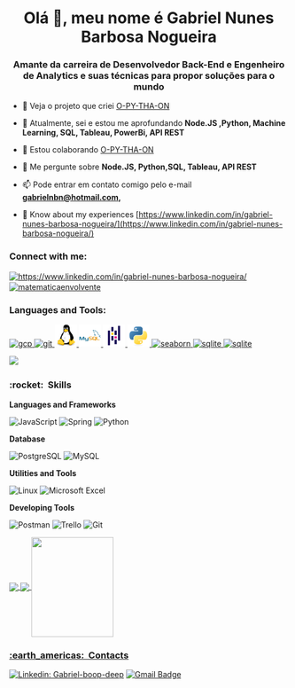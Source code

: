 <h1 align="center">Olá 👋, meu nome é Gabriel Nunes Barbosa Nogueira</h1>
<h3 align="center">Amante da carreira de Desenvolvedor Back-End e Engenheiro de Analytics e suas técnicas para propor soluções para o mundo</h3>

- 🔭 Veja o projeto que criei [O-PY-THA-ON](https://github.com/O-PY-THA-ON)

- 🌱 Atualmente, sei e estou me aprofundando **Node.JS ,Python, Machine Learning, SQL, Tableau, PowerBi, API REST**

- 👯 Estou colaborando  [O-PY-THA-ON](https://github.com/O-PY-THA-ON)

- 💬 Me pergunte sobre **Node.JS, Python,SQL, Tableau, API REST**

- 📫 Pode entrar em contato comigo pelo e-mail **gabrielnbn@hotmail.com,**

- 📄 Know about my experiences [https://www.linkedin.com/in/gabriel-nunes-barbosa-nogueira/](https://www.linkedin.com/in/gabriel-nunes-barbosa-nogueira/)

<h3 align="left">Connect with me:</h3>
<p align="left">
<a href="https://www.linkedin.com/in/gabriel-nunes-barbosa-nogueira/" target="blank"><img align="center" src="https://raw.githubusercontent.com/rahuldkjain/github-profile-readme-generator/master/src/images/icons/Social/linked-in-alt.svg" alt="https://www.linkedin.com/in/gabriel-nunes-barbosa-nogueira/" height="30" width="40" /></a>
<a href="https://instagram.com/matematicaenvolvente" target="blank"><img align="center" src="https://raw.githubusercontent.com/rahuldkjain/github-profile-readme-generator/master/src/images/icons/Social/instagram.svg" alt="matematicaenvolvente" height="30" width="40" /></a>
</p>

<h3 align="left">Languages and Tools:</h3>
<p align="left"> <a href="https://cloud.google.com" target="_blank" rel="noreferrer"> <img src="https://www.vectorlogo.zone/logos/google_cloud/google_cloud-icon.svg" alt="gcp" width="40" height="40"/> </a> <a href="https://git-scm.com/" target="_blank" rel="noreferrer"> <img src="https://www.vectorlogo.zone/logos/git-scm/git-scm-icon.svg" alt="git" width="40" height="40"/> </a> <a href="https://www.linux.org/" target="_blank" rel="noreferrer"> <img src="https://raw.githubusercontent.com/devicons/devicon/master/icons/linux/linux-original.svg" alt="linux" width="40" height="40"/> </a> <a href="https://www.mysql.com/" target="_blank" rel="noreferrer"> <img src="https://raw.githubusercontent.com/devicons/devicon/master/icons/mysql/mysql-original-wordmark.svg" alt="mysql" width="40" height="40"/> </a> <a href="https://pandas.pydata.org/" target="_blank" rel="noreferrer"> <img src="https://raw.githubusercontent.com/devicons/devicon/2ae2a900d2f041da66e950e4d48052658d850630/icons/pandas/pandas-original.svg" alt="pandas" width="40" height="40"/> </a> <a href="https://www.python.org" target="_blank" rel="noreferrer"> <img src="https://raw.githubusercontent.com/devicons/devicon/master/icons/python/python-original.svg" alt="python" width="40" height="40"/> </a> <a href="https://seaborn.pydata.org/" target="_blank" rel="noreferrer"> <img src="https://seaborn.pydata.org/_images/logo-mark-lightbg.svg" alt="seaborn" width="40" height="40"/> </a> <a href="https://www.sqlite.org/" target="_blank" rel="noreferrer"> <img src="https://www.vectorlogo.zone/logos/sqlite/sqlite-icon.svg" alt="sqlite" width="40" height="40"/> </a> 
<a href="https://nodejs.org/en/docs" target="_blank" rel="noreferrer"> <img src="https://img2.gratispng.com/20180425/jrw/kisspng-node-js-javascript-web-application-express-js-comp-5ae0f84e2a4242.1423638015246930701731.jpg" alt="sqlite" width="40" height="40"/> </a>
</p>


![](https://komarev.com/ghpvc/?username=Gabriel-boop-deep&color=006bed)

<h3> :rocket: &nbsp;Skills </h3>

**Languages and Frameworks**

  ![JavaScript](https://img.shields.io/badge/javascript-ED8B00?style=for-the-badge&logo=javascript&logoColor=white)
  ![Spring](https://img.shields.io/badge/Spring-6DB33F?style=for-the-badge&logo=spring&logoColor=white)
  ![Python](https://img.shields.io/badge/Python-14354C?style=for-the-badge&logo=python&logoColor=white)
  
**Database**

  ![PostgreSQL](https://img.shields.io/badge/PostgreSQL-316192?style=for-the-badge&logo=postgresql&logoColor=white)
  ![MySQL](https://img.shields.io/badge/MySQL-133331?style=for-the-badge&logo=mysql&logoColor=white)

**Utilities and Tools**

  ![Linux](https://img.shields.io/badge/Linux-E34F26?style=for-the-badge&logo=linux&logoColor=black)
  ![Microsoft Excel](https://img.shields.io/badge/Microsoft_Excel-217346?style=for-the-badge&logo=microsoft-excel&logoColor=white)
  

**Developing Tools**

  ![Postman](https://img.shields.io/badge/Postman-FF6C37?style=for-the-badge&logo=Postman&logoColor=white)
  ![Trello](https://img.shields.io/badge/Trello-0052CC?style=for-the-badge&logo=trello&logoColor=white)
  ![Git](https://img.shields.io/badge/GIT-E44C30?style=for-the-badge&logo=git&logoColor=white)
<br/>

<div>
  <a href="https://github.com/Gabriel-boop-deep">
  <img height="180em"   align="center" src="https://github-readme-stats.vercel.app/api?username=Gabriel-boop-deep&show_icons=true&theme=react&include_all_commits=true&count_private=true"/>
  <img height="180em"  align="center" src="https://github-readme-stats.vercel.app/api/top-langs/?username=Gabriel-boop-deep&layout=compact&langs_count=7&theme=react" />

  <img align="center" width="148" height="180" src="https://media1.tenor.com/images/68e8337fb4eb7e40645d832c64762a8b/tenor.gif?itemid=19443613">
</div>

<h3> :earth_americas: &nbsp;Contacts </h3> 

[![Linkedin: Gabriel-boop-deep](https://img.shields.io/badge/-GabrielNunes-blue?style=flat-square&logo=Linkedin&logoColor=white&link=https://www.linkedin.com/in/gabriel-nunes-barbosa-nogueira/)](https://www.linkedin.com/in/gabriel-nunes-barbosa-nogueira/)
[![Gmail Badge](https://img.shields.io/badge/-gabrielnbn@ufba.br-006bed?style=flat-square&logo=Gmail&logoColor=white&link=mailto:gabrielnbn@ufba.br)](mailto:gabrielnbn@ufba.br)

